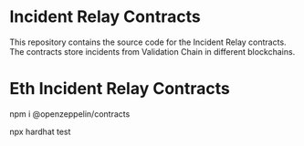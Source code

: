 # Incident Relay Contracts

This repository contains the source code for the Incident Relay contracts.
The contracts store incidents from Validation Chain in different blockchains.

# Eth Incident Relay Contracts

npm i @openzeppelin/contracts 

npx hardhat test 